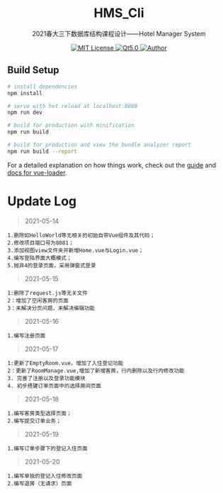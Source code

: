 <p align="center">
<h1 align="center">HMS_Cli </h1>
<p align="center">2021春大三下数据库结构课程设计——Hotel Manager System</p>
<p align="center">
    <a href="https://github.com/CoderGay/">
        <img src="https://img.shields.io/badge/license-MIT-green" alt="MIT License" />
    </a>
    <a href="https://cn.vuejs.org/">
        <img src="https://img.shields.io/badge/Frame-Vue.js%202.0%2B-success" alt="Qt5.0">
    </a>
    <a href="https://github.com/amazing-kun">
        <img src="https://img.shields.io/badge/author-amazing--kun%20%26%20%20CoderGay-blueviolet" alt="Author">
    </a>
</p>

## Build Setup

``` bash
# install dependencies
npm install

# serve with hot reload at localhost:8080
npm run dev

# build for production with minification
npm run build

# build for production and view the bundle analyzer report
npm run build --report
```

For a detailed explanation on how things work, check out the [guide](http://vuejs-templates.github.io/webpack/) and [docs for vue-loader](http://vuejs.github.io/vue-loader).



# Update Log

> 2021-05-14

```
1.删除如HelloWorld等无相关的初始自带Vue组件及其代码；
2.修改项目端口号为8081；
3.添加视图view文件夹并新增Home.vue与Login.vue；
4.编写登陆界面大概模式；
5.抛弃4的登录页面，采用弹窗式登录

```

> 2021-05-15

```
1:删除了request.js等无关文件
2：增加了空闲客房的页面
3：未解决分页问题，未解决编辑功能
```

> 2021-05-16

```
1.编写注册页面
```

> 2021-05-17

```
1:更新了EmptyRoom.vue，增加了入住登记功能
2：更新了RoomManage.vue,增加了新增客房，行内删除以及行内修改功能
3. 完善了注册以及登录功能模块
4. 初步搭建订单页面中的选择房间页面
```

> 2021-05-18

```
1.编写客房类型选择页面；
2.编写提交订单业务；
```

> 2021-05-19

```
1.编写订单步骤下的登记入住页面
```

> 2021-05-20

```
1.编写单独的登记入住修改页面
2.编写退房（无请求）页面
```
